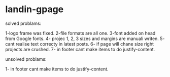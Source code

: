 # landin-gpage

solved problams:

1-logo frame was fixed.
2-file formats are all one.
3-font added on head from Google fonts.
4- projec 1, 2, 3 sizes and margins are manuali writen.
5- cant realise text correcty in latest posts.
6- if page will chane size right projects are crushed.
7- in footer cant make items to do justify-content.

unsolved problams:

1- in footer cant make items to do justify-content.

